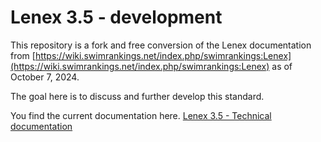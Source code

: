 # Lenex 3.5 - development

This repository is a fork and free conversion of the Lenex documentation from [https://wiki.swimrankings.net/index.php/swimrankings:Lenex](https://wiki.swimrankings.net/index.php/swimrankings:Lenex) as of October 7, 2024.

The goal here is to discuss and further develop this standard.

You find the current documentation here.
[Lenex 3.5 - Technical documentation](https://github.com/SwimStandardHub/lenex/blob/main/docs/Lenex3/lenex3.md)